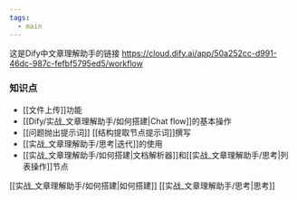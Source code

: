 ```yaml
---
tags:
  - main
---
```


这是Dify中文章理解助手的链接
https://cloud.dify.ai/app/50a252cc-d991-46dc-987c-fefbf5795ed5/workflow
### 知识点
- [[文件上传]]功能
- [[Dify/实战_文章理解助手/如何搭建|Chat flow]]的基本操作
- [[问题抛出提示词]]  [[结构提取节点提示词]]撰写
- [[实战_文章理解助手/思考|迭代]]的使用
- [[实战_文章理解助手/如何搭建|文档解析器]]和[[实战_文章理解助手/思考|列表操作]]节点

[[实战_文章理解助手/如何搭建|如何搭建]]
[[实战_文章理解助手/思考|思考]]






